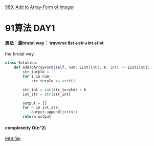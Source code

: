 [989. Add to Array-Form of Integer](https://leetcode-cn.com/problems/add-to-array-form-of-integer/)
# 91算法 DAY1
#### 想法：最brutal way： traverse list->str->int->list 
the brutal way
```python
class Solution:
    def addToArrayForm(self, num: List[int], k: int) -> List[int]:
        str_turple = ''
        for i in num:
            str_turple += str(i)

        str_int = int(str_turple) + k
        int_str = str(str_int)

        output = []
        for n in int_str:
            output.append(int(n))
        return output
```
#### complexcity O(n^2) 
[989 file](https://github.com/Lllouiselao/Leetcode/blob/master/Array/989_Add_To_Array.py)
